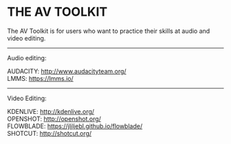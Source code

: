 # THE AV TOOLKIT

The AV Toolkit is for users who want to practice their skills at audio and video editing.

-----------------
Audio editing:

AUDACITY: http://www.audacityteam.org/<br>
LMMS: https://lmms.io/<br>

-----------------
Video Editing:

KDENLIVE: http://kdenlive.org/<br>
OPENSHOT: http://openshot.org/<br>
FLOWBLADE: https://jliljebl.github.io/flowblade/<br>
SHOTCUT: http://shotcut.org/<br>


